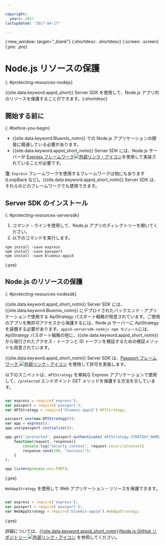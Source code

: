 ```yaml
---

copyright:
  years: 2017
lastupdated: "2017-04-17"

---
```


{:new_window: target="_blank"}
{:shortdesc: .shortdesc}
{:screen: .screen}
{:pre: .pre}

# Node.js リソースの保護
{: #protecting-resources-nodejs}

{{site.data.keyword.appid_short}} Server SDK を使用して、Node.js アプリ内のリソースを保護することができます。{:shortdesc}

## 開始する前に
{: #before-you-begin}

* {{site.data.keyword.Bluemix_notm}} での Node.js アプリケーションの開発に精通している必要があります。
* {{site.data.keyword.appid_short_notm}} Server SDK には、Node.js サーバーが <a href="http://expressjs.com/" target="_blank">Express フレームワーク<img src="../../icons/launch-glyph.svg" alt="外部リンク・アイコン"></a>を使用して実装されていることが必要です。

**注**: `Express` フレームワークを使用するフレームワークは他にもあります (LoopBack など)。{{site.data.keyword.appid_short_notm}} Server SDK は、それらのどのフレームワークでも使用できます。


## Server SDK のインストール
{: #protecting-resources-serversdk}

1. コマンド・ラインを使用して、Node.js アプリのディレクトリーを開いてください。
2. 以下のコマンドを実行します。

  ```
  npm install -save express
  npm install -save passport
  npm install -save bluemix-appid
  ```
  {:pre}

## Node.js のリソースの保護
{: #protecting-resources-nodesdk}

{{site.data.keyword.appid_short_notm}} Server SDK には、{{site.data.keyword.Bluemix_notm}} にデプロイされたバックエンド・アプリケーションで使用する ApiStrategy パスポート戦略が用意されています。ご使用のアプリを無許可アクセスから保護するには、Node.js サーバーに ApiStrategy を装備する必要があります。`appid-serversdk-nodejs npm モジュール`には、ApiStrategy パスポート戦略の他に、{{site.data.keyword.appid_short_notm}} から発行されたアクセス・トークンと ID トークンを検証するための検証メソッドも用意されています。

{{site.data.keyword.appid_short_notm}} Server SDK は、<a href="http://passportjs.org/" target="_blank">Passport フレームワーク <img src="../../icons/launch-glyph.svg" alt="外部リンク・アイコン"></a> を使用して許可を実施します。

以下のスニペットは、`APIStrategy` を単純な Express アプリケーションで使用して、`/protected` エンドポイント GET メソッドを保護する方法を示しています。

  ```JavaScript

  var express = require('express');
  var passport = require('passport');
  var APIStrategy = require('bluemix-appid').APIStrategy;

  passport.use(new APIStrategy());
  var app = express();
  app.use(passport.initialize());

  app.get('/protected', passport.authenticate('APIStrategy.STRATEGY_NAME', {session: false }),
      function(request, response){
          console.log("Securty context", request.securityContext)    
          response.send(200, "Success!");
      }
  );

  app.listen(process.env.PORT);
```
  {:pre}

`WebAppStrategy` を使用して Web アプリケーション・リソースを保護できます。

  ```JavaScript

  var express = require('express');
  var passport = require('passport');
  var WebAppStrategy = require('bluemix-appid').WebAppStrategy;
  ```
  {:pre}

詳細については、<a href="https://github.com/ibm-cloud-security/appid-serversdk-nodejs" target="_blank">{{site.data.keyword.appid_short_notm}}Node.js GitHub リポジトリー <img src="../../icons/launch-glyph.svg" alt="外部リンク・アイコン"></a> を参照してください。
